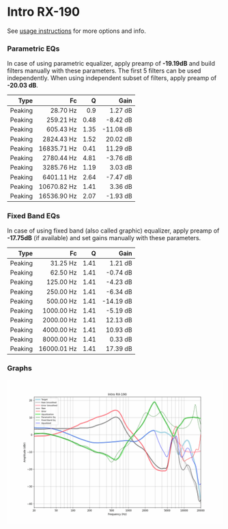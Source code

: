 # Intro RX-190
See [usage instructions](https://github.com/jaakkopasanen/AutoEq#usage) for more options and info.

### Parametric EQs
In case of using parametric equalizer, apply preamp of **-19.19dB** and build filters manually
with these parameters. The first 5 filters can be used independently.
When using independent subset of filters, apply preamp of **-20.03 dB**.

| Type    | Fc          |    Q | Gain      |
|--------:|------------:|-----:|----------:|
| Peaking | 28.70 Hz    | 0.9  | 1.27 dB   |
| Peaking | 259.21 Hz   | 0.48 | -8.42 dB  |
| Peaking | 605.43 Hz   | 1.35 | -11.08 dB |
| Peaking | 2824.43 Hz  | 1.52 | 20.02 dB  |
| Peaking | 16835.71 Hz | 0.41 | 11.29 dB  |
| Peaking | 2780.44 Hz  | 4.81 | -3.76 dB  |
| Peaking | 3285.76 Hz  | 1.19 | 3.03 dB   |
| Peaking | 6401.11 Hz  | 2.64 | -7.47 dB  |
| Peaking | 10670.82 Hz | 1.41 | 3.36 dB   |
| Peaking | 16536.90 Hz | 2.07 | -1.93 dB  |

### Fixed Band EQs
In case of using fixed band (also called graphic) equalizer, apply preamp of **-17.75dB**
(if available) and set gains manually with these parameters.

| Type    | Fc          |    Q | Gain      |
|--------:|------------:|-----:|----------:|
| Peaking | 31.25 Hz    | 1.41 | 1.21 dB   |
| Peaking | 62.50 Hz    | 1.41 | -0.74 dB  |
| Peaking | 125.00 Hz   | 1.41 | -4.23 dB  |
| Peaking | 250.00 Hz   | 1.41 | -6.34 dB  |
| Peaking | 500.00 Hz   | 1.41 | -14.19 dB |
| Peaking | 1000.00 Hz  | 1.41 | -5.19 dB  |
| Peaking | 2000.00 Hz  | 1.41 | 12.13 dB  |
| Peaking | 4000.00 Hz  | 1.41 | 10.93 dB  |
| Peaking | 8000.00 Hz  | 1.41 | 0.33 dB   |
| Peaking | 16000.01 Hz | 1.41 | 17.39 dB  |

### Graphs
![](./Intro%20RX-190.png)